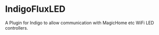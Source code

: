 # IndigoFluxLED
A Plugin for Indigo to allow communication with MagicHome etc WiFi LED controllers.
